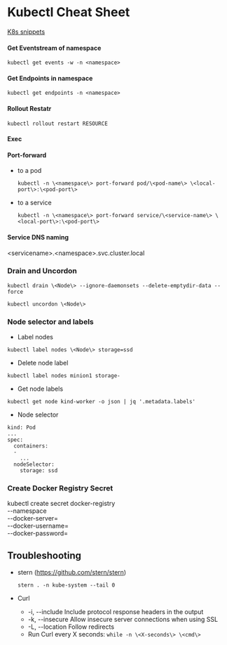 # Kubectl Cheat Sheet

[K8s snippets](../snippets/k8s)

#### Get Eventstream of namespace
  `kubectl get events -w -n <namespace>`

#### Get Endpoints in namespace
  `kubectl get endpoints -n <namespace>`

#### Rollout Restatr
  `kubectl rollout restart RESOURCE`
  
#### Exec

#### Port-forward 

 - to a pod

    `kubectl -n \<namespace\> port-forward pod/\<pod-name\> \<local-port\>:\<pod-port\>`
      
 - to a service
   
    `kubectl -n \<namespace\> port-forward service/\<service-name\> \<local-port\>:\<pod-port\>`

#### Service DNS naming
 
 \<servicename\>.\<namespace\>.svc.cluster.local
 
### Drain and Uncordon
    
   `kubectl drain \<Node\> --ignore-daemonsets --delete-emptydir-data --force`

   `kubectl uncordon \<Node\>`
 
### Node selector and labels

  - Label nodes
  
  `kubectl label nodes \<Node\> storage=ssd`
  
  - Delete node label
  
  `kubectl label nodes minion1 storage-`
  
  - Get node labels
  
  `kubectl get node kind-worker -o json | jq '.metadata.labels'`
  
  - Node selector
  ```
  kind: Pod
  ...
  spec:
    containers:
    - 
      ...
    nodeSelector:
      storage: ssd
  ```
### Create Docker Registry Secret

  kubectl create secret docker-registry <secret-name> \
      --namespace <namespace> \
      --docker-server=<ACR URL> \
      --docker-username=<SP APP ID> \
      --docker-password=<SP SECRET>
    
## Troubleshooting
- stern (https://github.com/stern/stern)

    `stern . -n kube-system --tail 0`

- Curl
    - -i, --include       Include protocol response headers in the output
    - -k, --insecure      Allow insecure server connections when using SSL
    - -L, --location      Follow redirects
    - Run Curl every X seconds: `while -n \<X-seconds\> \<cmd\>`
